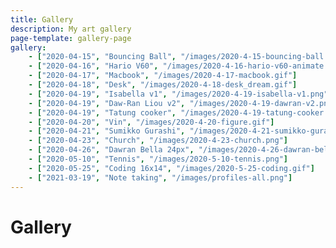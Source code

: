 ```yaml
---
title: Gallery
description: My art gallery
page-template: gallery-page
gallery:
    - ["2020-04-15", "Bouncing Ball", "/images/2020-4-15-bouncing-ball.gif"]
    - ["2020-04-16", "Hario V60", "/images/2020-4-16-hario-v60-animate.gif"]
    - ["2020-04-17", "Macbook", "/images/2020-4-17-macbook.gif"]
    - ["2020-04-18", "Desk", "/images/2020-4-18-desk_dream.gif"]
    - ["2020-04-19", "Isabella v1", "/images/2020-4-19-isabella-v1.png"]
    - ["2020-04-19", "Daw-Ran Liou v2", "/images/2020-4-19-dawran-v2.png"]
    - ["2020-04-19", "Tatung cooker", "/images/2020-4-19-tatung-cooker.png"]
    - ["2020-04-20", "Vin", "/images/2020-4-20-figure.gif"]
    - ["2020-04-21", "Sumikko Gurashi", "/images/2020-4-21-sumikko-gurashi.png"]
    - ["2020-04-23", "Church", "/images/2020-4-23-church.png"]
    - ["2020-04-26", "Dawran Bella 24px", "/images/2020-4-26-dawran-bella-24px.png"]
    - ["2020-05-10", "Tennis", "/images/2020-5-10-tennis.png"]
    - ["2020-05-25", "Coding 16x14", "/images/2020-5-25-coding.gif"]
    - ["2021-03-19", "Note taking", "/images/profiles-all.png"]
---
```


# Gallery

